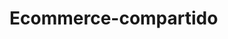 # Ecommerce-compartido


<!-- Se crean estilos principale de la seccion display y se trabaja un poco con el comportamiento de los productos -->
